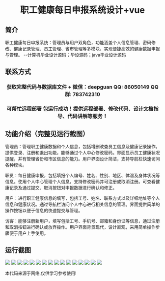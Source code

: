 <p><h1 align="center">职工健康每日申报系统设计+vue</h1></p>

## 简介
职工健康每日申报系统：管理员与用户双角色，功能涵盖个人信息管理、密码修改、健康记录管理、员工管理、省市管理等多模块，实现便捷高效的健康数据申报与管理。    --计算机毕业设计源码；毕设源码；java毕业设计源码


## 联系方式
<p><h3 align="center">获取完整代码与数据库文件 + 微信：deepguan QQ: 86050149 QQ群: 783742310</h3></p>
<p><h3 align="center">可帮忙远程部署 包运行成功！提供远程部署、修改代码、设计文档指导、代码讲解等服务！</h3></p>

## 功能介绍（完整见运行截图）
管理员：管理职工健康数据和个人信息，包括增删改查员工信息及健康记录操作。提供登录、注册和退出功能，能够通过个人中心修改密码。界面显示员工健康状况提醒，并有管理省份和市区信息的能力。用户界面设计简洁，支持导航栏快速访问各种模块。

职员：每日健康申报，包括填报个人编号、姓名、性别、地区、体温及身体状况等信息。使用个人中心管理个人信息，支持修改密码并可注册或取消注册。可查看健康记录及通过提交、取消按钮对申报数据进行确认和修正。

用户：进行职工健康信息的填写，包括工号、姓名、联系方式以及详细地址等个人信息和健康状况。通过导航栏访问个人中心进行相关信息的管理。界面提供简单的操作按钮以便于信息的快速提交与管理。

访客：能够注册新用户，填写包括工号、手机号、邮箱和身份证等信息，通过注册和取消按钮进行确认或放弃操作。用户界面背景现代，设计直观，采用简单操作步骤便于用户上手使用。


## 运行截图
![](img/001.jpg)
![](img/002.jpg)
![](img/003.jpg)
![](img/004.jpg)
![](img/005.jpg)
![](img/006.jpg)
![](img/007.jpg)
![](img/008.jpg)
![](img/009.jpg)
![](img/010.jpg)
![](img/011.jpg)
![](img/012.jpg)
![](img/013.jpg)
![](img/014.jpg)
![](img/015.jpg)
![](img/016.jpg)

<p>本代码来源于网络,仅供学习参考使用!</p>
